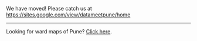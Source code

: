 We have moved! Please catch us at https://sites.google.com/view/datameetpune/home


----

Looking for ward maps of Pune? [Click here](https://github.com/datameet-pune/datameet-pune.github.io/tree/master/maps).
